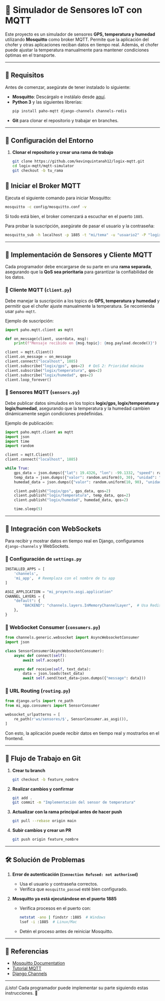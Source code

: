 # 🚛 Simulador de Sensores IoT con MQTT

Este proyecto es un simulador de sensores **GPS, temperatura y humedad** utilizando **Mosquitto** como broker MQTT. Permite que la aplicación del chofer y otras aplicaciones reciban datos en tiempo real. Además, el chofer puede ajustar la temperatura manualmente para mantener condiciones óptimas en el transporte.

---

## 📌 Requisitos

Antes de comenzar, asegúrate de tener instalado lo siguiente:

- **Mosquitto**: Descárgalo e instálalo desde [aquí](https://mosquitto.org/download/).
- **Python 3** y las siguientes librerías:
  ```bash
  pip install paho-mqtt django-channels channels-redis
  ```
- **Git** para clonar el repositorio y trabajar en branches.

---

## 📂 Configuración del Entorno

1. **Clonar el repositorio y crear una rama de trabajo**
   ```bash
   git clone https://github.com/kevinquintanah12/logix-mqtt.git
   cd logix-mqtt/mqtt-simulator
   git checkout -b tu_rama
   ```

## 🚀 Iniciar el Broker MQTT

Ejecuta el siguiente comando para iniciar Mosquitto:

```bash
mosquitto -c config/mosquitto.conf -v
```

Si todo está bien, el broker comenzará a escuchar en el puerto `1885`.

Para probar la suscripción, asegúrate de pasar el usuario y la contraseña:

```bash
mosquitto_sub -h localhost -p 1885 -t "mi/tema" -u "usuario2" -P "logix"
```

---

## 📡 Implementación de Sensores y Cliente MQTT

Cada programador debe encargarse de su parte en una **rama separada**, asegurando que la **QoS sea prioritaria** para garantizar la confiabilidad de los datos.

### 🔹 Cliente MQTT (`client.py`)
Debe manejar la suscripción a los topics de **GPS, temperatura y humedad** y permitir que el chofer ajuste manualmente la temperatura. Se recomienda usar `paho-mqtt`.

Ejemplo de suscripción:
```python
import paho.mqtt.client as mqtt

def on_message(client, userdata, msg):
    print(f"Mensaje recibido en {msg.topic}: {msg.payload.decode()}")

client = mqtt.Client()
client.on_message = on_message
client.connect("localhost", 1885)
client.subscribe("logix/gps", qos=2)  # QoS 2: Prioridad máxima
client.subscribe("logix/temperatura", qos=2)
client.subscribe("logix/humedad", qos=2)
client.loop_forever()
```

### 🔹 Sensores MQTT (`sensors.py`)
Debe publicar datos simulados en los topics **logix/gps, logix/temperatura y logix/humedad**, asegurando que la temperatura y la humedad cambien dinámicamente según condiciones predefinidas.

Ejemplo de publicación:
```python
import paho.mqtt.client as mqtt
import json
import time
import random

client = mqtt.Client()
client.connect("localhost", 1885)

while True:
    gps_data = json.dumps({"lat": 19.4326, "lon": -99.1332, "speed": random.uniform(0, 80)})
    temp_data = json.dumps({"valor": random.uniform(0, 30), "unidad": "C"})
    humedad_data = json.dumps({"valor": random.uniform(10, 90), "unidad": "%"})

    client.publish("logix/gps", gps_data, qos=2)
    client.publish("logix/temperatura", temp_data, qos=2)
    client.publish("logix/humedad", humedad_data, qos=2)

    time.sleep(5)
```

---

## 🔄 Integración con WebSockets

Para recibir y mostrar datos en tiempo real en Django, configuramos `django-channels` y WebSockets. 

### 🔹 Configuración de `settings.py`
```python
INSTALLED_APPS = [
    'channels',
    'mi_app',  # Reemplaza con el nombre de tu app
]

ASGI_APPLICATION = "mi_proyecto.asgi.application"
CHANNEL_LAYERS = {
    "default": {
        "BACKEND": "channels.layers.InMemoryChannelLayer",  # Usa Redis en producción
    },
}
```

### 🔹 WebSocket Consumer (`consumers.py`)
```python
from channels.generic.websocket import AsyncWebsocketConsumer
import json

class SensorConsumer(AsyncWebsocketConsumer):
    async def connect(self):
        await self.accept()

    async def receive(self, text_data):
        data = json.loads(text_data)
        await self.send(text_data=json.dumps({"message": data}))
```

### 🔹 URL Routing (`routing.py`)
```python
from django.urls import re_path
from mi_app.consumers import SensorConsumer

websocket_urlpatterns = [
    re_path(r'ws/sensores/$', SensorConsumer.as_asgi()),
]
```

Con esto, la aplicación puede recibir datos en tiempo real y mostrarlos en el frontend.

---

## 📖 Flujo de Trabajo en Git

1. **Crear tu branch**  
   ```bash
   git checkout -b feature_nombre
   ```
2. **Realizar cambios y confirmar**  
   ```bash
   git add .
   git commit -m "Implementación del sensor de temperatura"
   ```
3. **Actualizar con la rama principal antes de hacer push**  
   ```bash
   git pull --rebase origin main
   ```
4. **Subir cambios y crear un PR**  
   ```bash
   git push origin feature_nombre
   ```

---

## 🛠 Solución de Problemas

1. **Error de autenticación (`Connection Refused: not authorised`)**
   - Usa el usuario y contraseña correctos.
   - Verifica que `mosquitto_passwd` esté bien configurado.

2. **Mosquitto ya está ejecutándose en el puerto 1885**
   - Verifica procesos en el puerto con:
     ```bash
     netstat -ano | findstr :1885  # Windows
     lsof -i :1885  # Linux/Mac
     ```
   - Detén el proceso antes de reiniciar Mosquitto.

---

## 📖 Referencias

- [Mosquitto Documentation](https://mosquitto.org/documentation/)
- [Tutorial MQTT](https://www.hivemq.com/mqtt-essentials/)
- [Django Channels](https://channels.readthedocs.io/en/latest/)

---

¡Listo! Cada programador puede implementar su parte siguiendo estas instrucciones. 🚀

